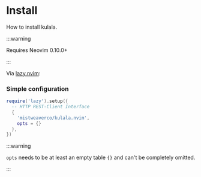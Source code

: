 # Install

How to install kulala.

:::warning

Requires Neovim 0.10.0+

:::

Via [lazy.nvim](https://github.com/folke/lazy.nvim):

### Simple configuration

```lua title="init.lua"
require('lazy').setup({
  -- HTTP REST-Client Interface
  {
    'mistweaverco/kulala.nvim',
    opts = {}
  },
})
```

:::warning

`opts` needs to be at least an empty table `{}` and can't be completely omitted.

:::
